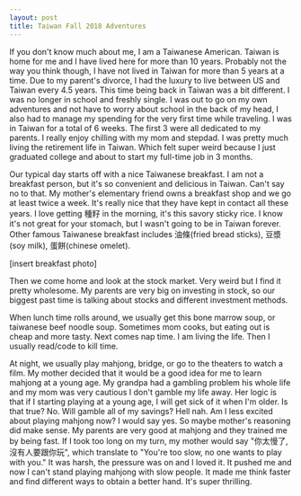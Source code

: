 ```yaml
---
layout: post
title: Taiwan Fall 2018 Adventures
---
```


If you don't know much about me, I am a Taiwanese American. Taiwan is home for me and I have lived here for more than 10 years. Probably not the way you think though, I have not lived in Taiwan for more than 5 years at a time. Due to my parent's divorce, I had the luxury to live between US and Taiwan every 4.5 years. This time being back in Taiwan was a bit different. I was no longer in school and freshly single. I was out to go on my own adventures and not have to worry about school in the back of my head, I also had to manage my spending for the very first time while traveling. I was in Taiwan for a total of 6 weeks. The first 3 were all dedicated to my parents. I really enjoy chilling with my mom and stepdad. I was pretty much living the retirement life in Taiwan. Which felt super weird because I just graduated college and about to start my full-time job in 3 months. 

Our typical day starts off with a nice Taiwanese breakfast. I am not a breakfast person, but it's so convenient and delicious in Taiwan. Can't say no to that. My mother's elementary friend owns a breakfast shop and we go at least twice a week. It's really nice that they have kept in contact all these years. I love getting 種籽 in the morning, it's this savory sticky rice. I know it's not great for your stomach, but I wasn't going to be in Taiwan forever. Other famous Taiwanese breakfast includes 油條(fried bread sticks), 豆漿(soy milk), 蛋餅(chinese omelet).  

[insert breakfast photo]

Then we come home and look at the stock market. Very weird but I find it pretty wholesome. My parents are very big on investing in stock, so our biggest past time is talking about stocks and different investment methods.  

When lunch time rolls around, we usually get this bone marrow soup, or taiwanese beef noodle soup. Sometimes mom cooks, but eating out is cheap and more tasty. 
Next comes nap time. I am living the life. Then I usually read/code to kill time. 

At night, we usually play mahjong, bridge, or go to the theaters to watch a film. My mother decided that it would be a good idea for me to learn mahjong at a young age. My grandpa had a gambling problem his whole life and my mom was very cautious I don't gamble my life away. Her logic is that if I starting playing at a young age, I will get sick of it when I'm older. Is that true? No. Will gamble all of my savings? Hell nah. Am I less excited about playing mahjong now? I would say yes. So maybe mother's reasoning did make sense. My parents are very good at mahjong and they trained me by being fast. If I took too long on my turn, my mother would say "你太慢了,沒有人要跟你玩", which translate to "You're too slow, no one wants to play with you." It was harsh, the pressure was on and I loved it. It pushed me and now I can't stand playing mahjong with slow people. It made me think faster and find different ways to obtain a better hand. It's super thrilling. 
